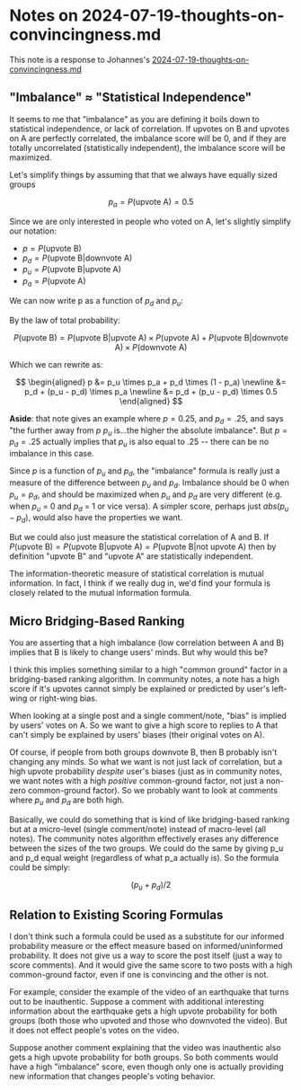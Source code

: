 # Notes on 2024-07-19-thoughts-on-convincingness.md

This note is a response to Johannes's [2024-07-19-thoughts-on-convincingness.md](2024-07-19-thoughts-on-convincingness.md)

## "Imbalance" ≈ "Statistical Independence"

It seems to me that "imbalance" as you are defining it boils down to statistical independence, or lack of correlation. If upvotes on B and upvotes on A are perfectly correlated, the imbalance score will be 0, and if they are totally uncorrelated (statistically independent), the imbalance score will be maximized.

Let's simplify things by assuming that that we always have equally sized groups

$$
	p_a = P(\text{upvote A}) = 0.5
$$

Since we are only interested in people who voted on A, let's slightly simplify our notation:

- $p = P(\text{upvote B})$
- $p_d = P(\text{upvote B} \vert \text{downvote A})$
- $p_u = P(\text{upvote B} \vert \text{upvote A})$
- $p_a = P(\text{upvote A})$

We can now write p as a function of $p_d$ and $p_u$:

By the law of total probability:

$$
	P(\text{upvote B}) = P(\text{upvote B} \vert \text{upvote A}) \times P(\text{upvote A}) + P(\text{upvote B} \vert \text{downvote A}) \times P(\text{downvote A})
$$

Which we can rewrite as:

$$
\begin{aligned}
	p &= p_u \times p_a + p_d \times (1 - p_a) \newline
	  &= p_d + (p_u - p_d) \times p_a \newline
	  &= p_d + (p_u - p_d) \times 0.5 
\end{aligned}
$$

**Aside**: that note gives an example where $p = 0.25$, and $p_d = .25$, and says "the further away from $p$ $p_u$ is...the higher the absolute imbalance". But $p = p_d = .25$ actually implies that $p_u$ is also equal to $.25$ -- there can be no imbalance in this case.

Since $p$ is a function of $p_u$ and $p_d$, the "imbalance" formula is really just a measure of the difference between $p_u$ and $p_d$. Imbalance should be 0 when $p_u = p_d$, and should be maximized when $p_u$ and $p_d$ are very different (e.g. when $p_u$ = 0 and $p_d$ = 1 or vice versa). A simpler score, perhaps just $abs(p_u - p_d)$, would also have the properties we want.

But we could also just measure the statistical correlation of A and B. If $P(\text{upvote B}) = P(\text{upvote B} \vert \text{upvote A}) = P(\text{upvote B} \vert \text{not upvote A})$ then by definition "upvote B" and "upvote A" are statistically independent. 

The information-theoretic measure of statistical correlation is mutual information. In fact, I think if we really dug in, we'd find your formula is closely related to the mutual information formula. 

## Micro Bridging-Based Ranking

You are asserting that a high imbalance (low correlation between A and B) implies that B is likely to change users' minds. But why would this be?

I think this implies something similar to a high "common ground" factor in a bridging-based ranking algorithm. In community notes, a note has a high score if it's upvotes cannot simply be explained or predicted by user's left-wing or right-wing bias. 

When looking at a single post and a single comment/note, "bias" is implied by users' votes on A. So we want to give a high score to replies to A that can't simply be explained by users' biases (their original votes on A).

Of course, if people from both groups downvote B, then B probably isn't changing any minds. So what we want is not just lack of correlation, but a high upvote probability *despite* user's biases (just as in community notes, we want notes with a high *positive* common-ground factor, not just a non-zero common-ground factor). So we probably want to look at comments where $p_u$ and $p_d$ are both high.

Basically, we could do something that is kind of like bridging-based ranking but at a micro-level (single comment/note) instead of macro-level (all notes). The community notes algorithm effectively erases any difference between the sizes of the two groups. We could do the same by giving p_u and p_d equal weight (regardless of what p_a actually is). So the formula could be simply:

$$
	(p_u + p_d) / 2
$$


## Relation to Existing Scoring Formulas

I don't think such a formula could be used as a substitute for our informed probability measure or the effect measure based on informed/uninformed probability. It does not give us a way to score the post itself (just a way to score comments). And it would give the same score to two posts with a high common-ground factor, even if one is convincing and the other is not. 

For example, consider the example of the video of an earthquake that turns out to be inauthentic. Suppose a comment with additional interesting information about the earthquake gets a high upvote probability for both groups (both those who upvoted and those who downvoted the video). But it does not effect people's votes on the video. 

Suppose another comment explaining that the video was inauthentic also gets a high upvote probability for both groups. So both comments would have a high "imbalance" score, even though only one is actually providing new information that changes people's voting behavior.







